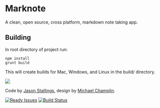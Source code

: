Marknote
========

A clean, open source, cross platform, markdown note taking app. 

## Building

In root directory of project run:
```
npm install
grunt build
```

This will create builds for Mac, Windows, and Linux in the build/ directory.

![](https://cloudup.com/cMU37AICDHn+)

Code by [Jason Stallings](http://jason.stallin.gs), design by [Michael Champlin](http://champl.in).

[![Ready Issues](https://badge.waffle.io/octalmage/Marknote.svg?label=ready&title=Ready)](http://waffle.io/octalmage/Marknote) [![Build Status](https://travis-ci.org/octalmage/Marknote.svg?branch=master)](https://travis-ci.org/octalmage/Marknote)
